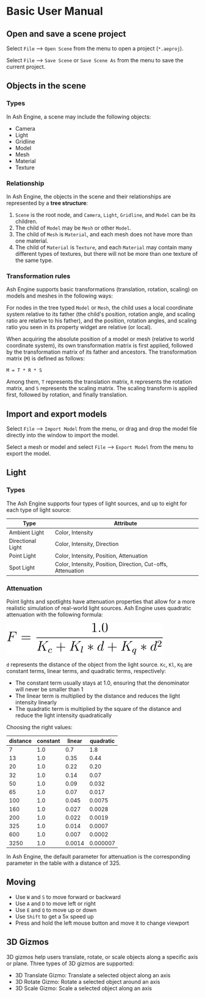 # Basic User Manual

## Open and save a scene project

Select `File` --> `Open Scene` from the menu to open a project (`*.aeproj`).

Select `File` --> `Save Scene` or `Save Scene As` from the menu to save the current project.

## Objects in the scene

### Types

In Ash Engine, a scene may include the following objects:

* Camera
* Light
* Gridline
* Model
* Mesh
* Material
* Texture

### Relationship

In Ash Engine, the objects in the scene and their relationships are represented by a **tree structure**:

1. `Scene` is the root node, and `Camera`, `Light`, `Gridline`, and `Model` can be its children.
2. The child of `Model` may be `Mesh` or other `Model`.
3. The child of `Mesh` is `Material`, and each mesh does not have more than one material.
4. The child of `Material` is `Texture`, and each `Material` may contain many different types of textures, but there will not be more than one texture of the same type.

### Transformation rules

Ash Engine supports basic transformations (translation, rotation, scaling) on ​​models and meshes in the following ways:

For nodes in the tree typed `Model` or `Mesh`, the child uses a local coordinate system relative to its father (the child's position, rotation angle, and scaling ratio are relative to his father), and the position, rotation angles, and scaling ratio you seen in its property widget are relative (or local).

When acquiring the absolute position of a model or mesh (relative to world coordinate system), its own transformation matrix is ​​first applied, followed by the transformation matrix of its father and ancestors. The transformation matrix (`M`) is defined as follows:

```
M = T * R * S
```

Among them, `T` represents the translation matrix, `R` represents the rotation matrix, and `S` represents the scaling matrix. The scaling transform is applied first, followed by rotation, and finally translation.

## Import and export models

Select `File` --> `Import Model` from the menu, or drag and drop the model file directly into the window to import the model.

Select a mesh or model and select `File` --> `Export Model` from the menu to export the model.

## Light

### Types

The Ash Engine supports four types of light sources, and up to eight for each type of light source:

| Type | Attribute |
|------|-----------|
| Ambient Light     | Color, Intensity |
| Directional Light | Color, Intensity, Direction |
| Point Light | Color, Intensity, Position, Attenuation|
| Spot Light  | Color, Intensity, Position, Direction, Cut-offs, Attenuation|

### Attenuation

Point lights and spotlights have attenuation properties that allow for a more realistic simulation of real-world light sources. Ash Engine uses quadratic attenuation with the following formula:

![](./attenuation.svg)

`d` represents the distance of the object from the light source. `Kc`, `Kl`, `Kq` are constant terms, linear terms, and quadratic terms, respectively:

* The constant term usually stays at 1.0, ensuring that the denominator will never be smaller than 1
* The linear term is multiplied by the distance and reduces the light intensity linearly
* The quadratic term is multiplied by the square of the distance and reduce the light intensity quadratically

Choosing the right values:

|distance|constant|linear|quadratic|
|----|----|-----|-----|
|7 |1.0 |0.7 |1.8 |
|13 |1.0 |0.35 |0.44 |
|20 |1.0 |0.22 |0.20 |
|32 |1.0 |0.14 |0.07 |
|50 |1.0 |0.09 |0.032|
|65 |1.0 |0.07 |0.017|
|100 |1.0 |0.045|0.0075|
|160 |1.0 |0.027|0.0028|
|200 |1.0 |0.022|0.0019|
|325 |1.0 |0.014|0.0007|
|600 |1.0 |0.007|0.0002|
|3250|1.0 |0.0014|0.000007|

In Ash Engine, the default parameter for attenuation is the corresponding parameter in the table with a distance of 325.

## Moving

* Use `W` and `S` to move forward or backward
* Use `A` and `D` to move left or right
* Use `E` and `Q` to move up or down
* Use `Shift` to get a 5x speed up
* Press and hold the left mouse button and move it to change viewport

## 3D Gizmos

3D gizmos help users translate, rotate, or scale objects along a specific axis or plane. Three types of 3D gizmos are supported:

* 3D Translate Gizmo: Translate a selected object along an axis
* 3D Rotate Gizmo: Rotate a selected object around an axis
* 3D Scale Gizmo: Scale a selected object along an axis

